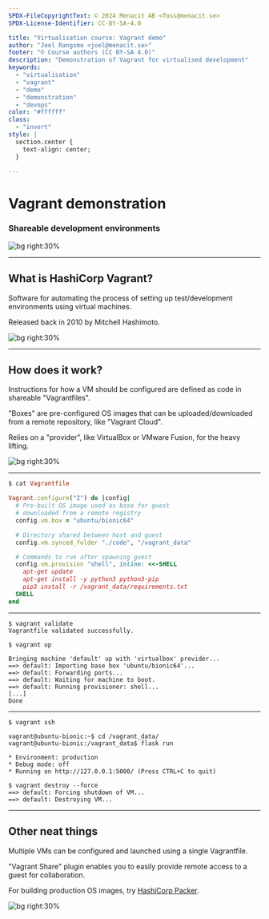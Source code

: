 ```yaml
---
SPDX-FileCopyrightText: © 2024 Menacit AB <foss@menacit.se>
SPDX-License-Identifier: CC-BY-SA-4.0

title: "Virtualisation course: Vagrant demo"
author: "Joel Rangsmo <joel@menacit.se>"
footer: "© Course authors (CC BY-SA 4.0)"
description: "Demonstration of Vagrant for virtualised development"
keywords:
  - "virtualisation"
  - "vagrant"
  - "demo"
  - "demonstration"
  - "devops"
color: "#ffffff"
class:
  - "invert"
style: |
  section.center {
    text-align: center;
  }

---
```

<!-- _footer: "%ATTRIBUTION_PREFIX% NASA/JPL-Caltech (CC BY 2.0)" -->
# Vagrant demonstration
### Shareable development environments

![bg right:30%](images/23-retro_space.jpg)

---
<!-- _footer: "%ATTRIBUTION_PREFIX% NASA/JPL-Caltech (CC BY 2.0)" -->
## What is HashiCorp Vagrant?
Software for automating the process of
setting up test/development environments
using virtual machines.

Released back in 2010
by Mitchell Hashimoto.

![bg right:30%](images/23-retro_space.jpg)

---
<!-- _footer: "%ATTRIBUTION_PREFIX% NASA/JPL-Caltech (CC BY 2.0)" -->
## How does it work?
Instructions for how a VM should be
configured are defined as code in
shareable "Vagrantfiles". 

"Boxes" are pre-configured OS images
that can be uploaded/downloaded from
a remote repository, like "Vagrant Cloud".

Relies on a "provider", like VirtualBox
or VMware Fusion, for the heavy lifting.

![bg right:30%](images/23-retro_space.jpg)

---
```ruby
$ cat Vagrantfile 

Vagrant.configure("2") do |config|
  # Pre-built OS image used as base for guest
  # downloaded from a remote registry
  config.vm.box = "ubuntu/bionic64"

  # Directory shared between host and guest
  config.vm.synced_folder "./code", "/vagrant_data"

  # Commands to run after spawning guest
  config.vm.provision "shell", inline: <<-SHELL
    apt-get update
    apt-get install -y python3 python3-pip
    pip3 install -r /vagrant_data/requirements.txt
  SHELL
end
```

---
```
$ vagrant validate
Vagrantfile validated successfully.

$ vagrant up

Bringing machine 'default' up with 'virtualbox' provider...
==> default: Importing base box 'ubuntu/bionic64'...
==> default: Forwarding ports...
==> default: Waiting for machine to boot.
==> default: Running provisioner: shell...
[...]
Done
```

---
```
$ vagrant ssh

vagrant@ubuntu-bionic:~$ cd /vagrant_data/
vagrant@ubuntu-bionic:/vagrant_data$ flask run

* Environment: production
* Debug mode: off
* Running on http://127.0.0.1:5000/ (Press CTRL+C to quit)
```

```
$ vagrant destroy --force
==> default: Forcing shutdown of VM...
==> default: Destroying VM...
```

---
<!-- _footer: "%ATTRIBUTION_PREFIX% Fritzchens Fritz (CC0 1.0)" -->
## Other neat things
Multiple VMs can be configured and
launched using a single Vagrantfile.  

"Vagrant Share" plugin enables you
to easily provide remote access
to a guest for collaboration.

For building production OS images,
try [HashiCorp Packer](https://developer.hashicorp.com/packer).

![bg right:30%](images/23-negative.jpg)
